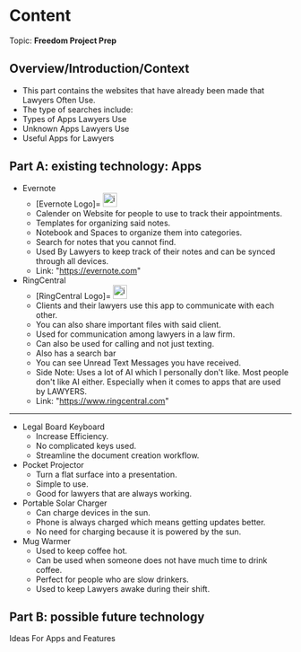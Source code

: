 # Content
Topic: **Freedom Project Prep**

## Overview/Introduction/Context
* This part contains the websites that have already been made that Lawyers Often Use.
* The type of searches include:
* Types of Apps Lawyers Use
* Unknown Apps Lawyers Use
* Useful Apps for Lawyers

## Part A: existing technology: Apps
* Evernote
  * [Evernote Logo]=     <img width="25" height="25" alt="image" src="https://github.com/user-attachments/assets/e9ea3985-7919-4a30-87fa-71412d0ec56c">
  * Calender on Website for people to use to track their appointments.
  * Templates for organizing said notes.
  * Notebook and Spaces to organize them into categories.
  * Search for notes that you cannot find.
  * Used By Lawyers to keep track of their notes and can be synced through all devices.
  * Link: "https://evernote.com"
* RingCentral
    * [RingCentral Logo]=   <img width="25" height="25" alt="image" src="https://github.com/user-attachments/assets/c8e86033-2dd2-4adb-a2a0-0c8c4ca5b139">
    * Clients and their lawyers use this app to communicate with each other.
  * You can also share important files with said client.
  * Used for communication among lawyers in a law firm.
  * Can also be used for calling and not just texting.
  * Also has a search bar
  * You can see Unread Text Messages you have received.
  * Side Note: Uses a lot of AI which I personally don't like. Most people don't like AI either. Especially when it comes to apps that are used by LAWYERS.
  * Link: "https://www.ringcentral.com"

------------------------------------------------------------------------------------------------------------------------------------------------------------

 * Legal Board Keyboard
   * Increase Efficiency.
   * No complicated keys used.
   * Streamline the document creation workflow.
* Pocket Projector
  * Turn a flat surface into a presentation.
  * Simple to use.
  * Good for lawyers that are always working.
* Portable Solar Charger
  * Can charge devices in the sun.
  * Phone is always charged which means getting updates better.
  * No need for charging because it is powered by the sun.
 * Mug Warmer
    * Used to keep coffee hot.
    * Can be used when someone does not have much time to drink coffee.
    * Perfect for people who are slow drinkers.
    * Used to keep Lawyers awake during their shift.

## Part B: possible future technology
 Ideas For Apps and Features
